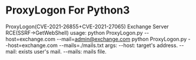 # ProxyLogon For Python3
ProxyLogon(CVE-2021-26855+CVE-2021-27065) Exchange Server RCE(SSRF->GetWebShell)
usage:
    python ProxyLogon.py --host=exchange.com --mail=admin@exchange.com
    python ProxyLogon.py --host=exchange.com --mails=./mails.txt
args:
    --host: target's address.
    --mail: exists user's mail.
    --mails: mails file.
